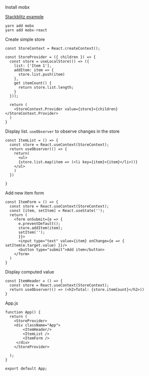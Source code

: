 Install mobx

[Stackblitz example](https://stackblitz.com/edit/a-react-mobx?file=src/App.js)
```
yarn add mobx
yarn add mobx-react
```

Create simple store
```
const StoreContext = React.createContext();

const StoreProvider = ({ children }) => {
  const store = useLocalStore(() => ({
    list: ['Item 1'],
    addItem: item => {
      store.list.push(item)
    },
    get itemCount() {
      return store.list.length;
    }
  }));

  return (
    <StoreContext.Provider value={store}>{children}</StoreContext.Provider>
  )
}
```

Display list. `useObserver` to observe changes in the store 
```
const ItemList = () => {
  const store = React.useContext(StoreContext);
  return useObserver(() => {
    return(
      <ul>
      {store.list.map(item => (<li key={item}>{item}</li>))}
    </ul>
    )
  })

}
```

Add new item form
```
const ItemForm = () => {
  const store = React.useContext(StoreContext);
  const [item, setItem] = React.useState('');
  return (
    <form onSubmit={e => {
      e.preventDefault();
      store.addItem(item);
      setItem('');
      }}>
      <input type="text" value={item} onChange={e => { setItem(e.target.value) }}/>
      <button type="submit">Add item</button>
    </form>
  )
}
```

Display computed value
```
const ItemHeader = () => {
  const store = React.useContext(StoreContext);
  return useObserver(() => (<h2>Total: {store.itemCount}</h2>))
}
```

App.js
```
function App() {
  return (
    <StoreProvider>
    <div className="App">
        <ItemHeader/>
        <ItemList />
        <ItemForm />
     </div>
    </StoreProvider>
    
  );
}

export default App;
```


